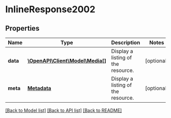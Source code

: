 # InlineResponse2002

## Properties
Name | Type | Description | Notes
------------ | ------------- | ------------- | -------------
**data** | [**\OpenAPI\Client\Model\Media[]**](Media.md) | Display a listing of the resource. | [optional] 
**meta** | [**Metadata**](.md) | Display a listing of the resource. | [optional] 

[[Back to Model list]](../README.md#documentation-for-models) [[Back to API list]](../README.md#documentation-for-api-endpoints) [[Back to README]](../README.md)


